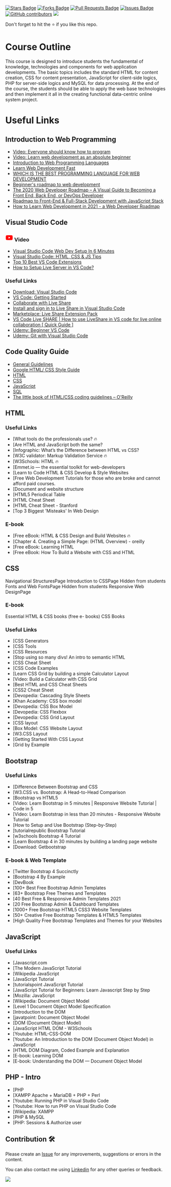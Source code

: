 <a href="https://github.com/drshahizan/learn-php/stargazers"><img src="https://img.shields.io/github/stars/drshahizan/learn-php" alt="Stars Badge"/></a>
<a href="https://github.com/drshahizan/learn-php/network/members"><img src="https://img.shields.io/github/forks/drshahizan/learn-php" alt="Forks Badge"/></a>
<a href="https://github.com/drshahizan/learn-php/pulls"><img src="https://img.shields.io/github/issues-pr/drshahizan/learn-php" alt="Pull Requests Badge"/></a>
<a href="https://github.com/drshahizan/learn-php/issues"><img src="https://img.shields.io/github/issues/drshahizan/learn-php" alt="Issues Badge"/></a>
<a href="https://github.com/drshahizan/learn-php/graphs/contributors"><img alt="GitHub contributors" src="https://img.shields.io/github/contributors/drshahizan/learn-php?color=2b9348"></a>
![](https://visitor-badge.glitch.me/badge?page_id=drshahizan/learn-php)

Don't forget to hit the :star: if you like this repo.

# Course Outline
This course is designed to introduce students the fundamental of knowledge, technologies and components for web application developments. The basic topics includes the standard HTML for content creation, CSS for content presentation, JavaScript for client-side logics, PHP for server-side logics and MySQL for data processing. At the end of the course, the students should be able to apply the web base technologies and then implement it all in the creating functional data-centric online system project.

# Useful Links
## Introduction to Web Programming
- [Video: Everyone should know how to program](https://youtu.be/sDk1pTDPROIhttps://youtu.be/ysEN5RaKOlA)
- [Video: Learn web development as an absolute beginner](https://youtu.be/ysEN5RaKOlA)
- [Introduction to Web Programming Languages](https://www.educba.com/web-programming-languages/)
- [Learn Web Development Fast](https://seo-trench.com/learn-web-development)
- [WHICH IS THE BEST PROGRAMMING LANGUAGE FOR WEB DEVELOPMENT](https://www.tekshapers.com/blog/Which-is-the-Best-Programming-Language-for-Web-Development)
- [Beginner's roadmap to web development](https://www.freecodecamp.org/news/beginners-roadmap-web-development/)
- [The 2020 Web Developer Roadmap – A Visual Guide to Becoming a Front End, Back End, or DevOps Developer](https://www.freecodecamp.org/news/2019-web-developer-roadmap/)
- [Roadmap to Front-End & Full-Stack Development with JavaScript Stack](https://ilovecoding.org/blog/roadmap)
- [How to Learn Web Development in 2021 - a Web Developer Roadmap](https://www.freecodecamp.org/news/how-to-learn-web-dev-in-2021-roadmap/)

## Visual Studio Code
### <img src="./images/youtube64.png" width="24px" height="24px"></a> Video

- [Visual Studio Code Web Dev Setup In 6 Minutes]()
- [Visual Studio Code: HTML, CSS & JS Tips]()
- [Top 10 Best VS Code Extensions]()
- [How to Setup Live Server in VS Code?]()

### Useful Links
- [Download: Visual Studio Code]()
- [VS Code: Getting Started]()
- [Collaborate with Live Share]()
- [Install and sign in to Live Share in Visual Studio Code]()
- [Marketplace: Live Share Extension Pack]()
- [VS Code Live SHARE | How to use LiveShare in VS code for live online collaboration [ Quick Guide ]]()
- [Udemy: Beginner VS Code]()
- [Udemy: Git with Visual Studio Code]()

## Code Quality Guide
- [General Guidelines]()
- [Google HTML/ CSS Style Guide]()
- [HTML]()
- [CSS]()
- [JavaScript]()
- [SQL]()
- [The little book of HTML/CSS coding guidelines – O'Reilly]()

## HTML

### Useful Links
- [What tools do the professionals use? 🔥
- [Are HTML and JavaScript both the same?
- [Infographic: What’s the Difference between HTML vs CSS?
- [W3C validator: Markup Validation Service 🔥
- [W3Schools: HTML 🔥
- [Emmet.io — the essential toolkit for web-developers
- [Learn to Code HTML & CSS Develop & Style Websites
- [Free Web Development Tutorials for those who are broke and cannot afford paid courses.
- [Document and website structure
- [HTML5 Periodical Table
- [HTML Cheat Sheet
- [HTML Cheat Sheet - Stanford
- [Top 3 Biggest 'Misteaks' In Web Design

### E-book

- [Free eBook: HTML & CSS Design and Build Websites 🔥
- [Chapter 4. Creating a Simple Page: (HTML Overview) - oreilly
- [Free eBook: Learning HTML
- [Free eBook: How To Build a Website with CSS and HTML

## CSS
Navigational StructuresPage
Introduction to CSSPage
Hidden from students
Fonts and Web FontsPage
Hidden from students
Responsive Web DesignPage

### E-book

Essential HTML & CSS books (free e- books)
CSS Books

### Useful Links

- [CSS Generators
- [CSS Tools
- [CSS Resources
- [Stop using so many divs! An intro to semantic HTML
- [CSS Cheat Sheet
- [CSS Code Examples
- [Learn CSS Grid by building a simple Calculator Layout
- [Video: Build a Calculator with CSS Grid
- [Best HTML and CSS Cheat Sheets
- [CSS2 Cheat Sheet
- [Devopedia: Cascading Style Sheets
- [Khan Academy: CSS box model
- [Devopedia: CSS Box Model
- [Devopedia: CSS Flexbox
- [Devopedia: CSS Grid Layout
- [CSS layout
- [Box Model: CSS Website Layout
- [W3.CSS Layout
- [Getting Started With CSS Layout
- [Grid by Example

##  Bootstrap

### Useful Links
- [Difference Between Bootstrap and CSS
- [W3.CSS vs. Bootstrap: A Head-to-Head Comparison
- [Bootstrap vs HTML5
- [Video: Learn Bootstrap in 5 minutes | Responsive Website Tutorial | Code in 5
- [Video: Learn Bootstrap in less than 20 minutes - Responsive Website Tutorial
- [How to Setup and Use Bootstrap (Step-by-Step)
- [tutorialrepublic Bootstrap Tutorial
- [w3schools Bootstrap 4 Tutorial
- [Learn Bootstrap 4 in 30 minutes by building a landing page website
- [Download: Getbootstrap

### E-book & Web Template

- [Twitter Bootstrap 4 Succinctly
- [Bootstrap 4 By Example
- [DevBook
- [100+ Best Free Bootstrap Admin Templates
- [63+ Bootstrap Free Themes and Templates
- [40 Best Free & Responsive Admin Templates 2021
- [20 Free Bootstrap Admin & Dashboard Templates
- [1000+ Free Bootstrap HTML5 CSS3 Website Templates
- [50+ Creative Free Bootstrap Templates & HTML5 Templates
- [High Quality Free Bootstrap Templates and Themes for your Websites


## JavaScript

### Useful Links
- [Javascript.com
- [The Modern JavaScript Tutorial
- [Wikipedia JavaScript
- [JavaScript Tutorial
- [tutorialspoint JavaScript Tutorial
- [JavaScript Tutorial for Beginners: Learn Javascript Step by Step
- [Mozilla: JavaScript
- [Wikipedia: Document Object Model
- [Level 1 Document Object Model Specification
- [Introduction to the DOM
- [javatpoint: Document Object Model
- [DOM (Document Object Model)
- [JavaScript HTML DOM - W3Schools
- [Youtube: HTML-CSS-DOM
- [Youtube: An Introduction to the DOM (Document Object Model) in JavaScript
- [HTML DOM Diagram, Coded Example and Explanation
- [E-book: Learning DOM
- [E-book: Understanding the DOM — Document Object Model

## PHP - Intro
- [PHP
- [XAMPP Apache + MariaDB + PHP + Perl
- [Youtube: Running PHP in Visual Studio Code
- [Youtube: How to run PHP on Visual Studio Code
- [Wikipedia: XAMPP
- [PHP & MySQL
- [PHP: Sessions & Authorize user


## Contribution 🛠️
Please create an [Issue](https://github.com/drshahizan/learn-php/issues) for any improvements, suggestions or errors in the content.

You can also contact me using [Linkedin](https://www.linkedin.com/in/drshahizan/) for any other queries or feedback.

![](https://visitor-badge.glitch.me/badge?page_id=drshahizan)
